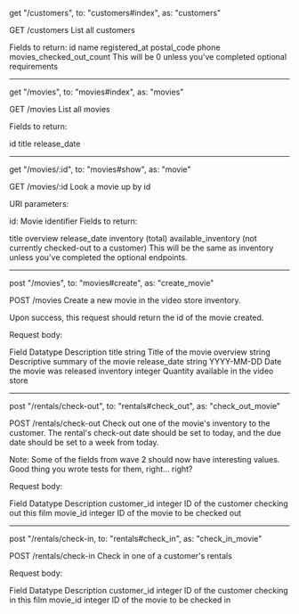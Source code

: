 <!-- Read the API Requirements below and create a pseudo-code "routes" file that specifies
The endpoints your API will need
The HTTP verbs each endpoint will use
Any data that must be provided to the endpoint in order for it to do its work -->

get "/customers", to: "customers#index", as: "customers"


GET /customers
List all customers

Fields to return:
id
name
registered_at
postal_code
phone
movies_checked_out_count
This will be 0 unless you've completed optional requirements

----------------------------
get "/movies", to: "movies#index", as: "movies"

GET /movies
List all movies

Fields to return:

id
title
release_date

------------------------------
get "/movies/:id", to: "movies#show", as: "movie"

GET /movies/:id
Look a movie up by id

URI parameters:

id: Movie identifier
Fields to return:

title
overview
release_date
inventory (total)
available_inventory (not currently checked-out to a customer)
This will be the same as inventory unless you've completed the optional endpoints.

----------------------
post "/movies", to: "movies#create", as: "create_movie"

POST /movies
Create a new movie in the video store inventory.

Upon success, this request should return the id of the movie created.

Request body:

Field	                Datatype	   Description
title	                  string	       Title of the movie
overview	         string	      Descriptive summary of the movie
release_date	   string         YYYY-MM-DD	Date the movie was released
inventory	         integer	      Quantity available in the video store

---------------------------
post "/rentals/check-out", to: "rentals#check_out", as: "check_out_movie"

POST /rentals/check-out
Check out one of the movie's inventory to the customer. The rental's check-out date should be set to today, and the due date should be set to a week from today.

Note: Some of the fields from wave 2 should now have interesting values. Good thing you wrote tests for them, right... right?

Request body:

Field	                Datatype	   Description
customer_id	     integer	      ID of the customer checking out this film
movie_id	         integer	      ID of the movie to be checked out

---------------------------
post "/rentals/check-in, to: "rentals#check_in", as: "check_in_movie"

POST /rentals/check-in
Check in one of a customer's rentals

Request body:

Field	                Datatype	     Description
customer_id    	 integer	       ID of the customer checking in this film
movie_id	         integer	        ID of the movie to be checked in
